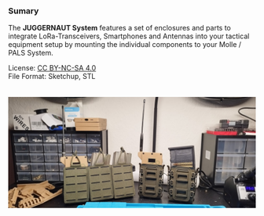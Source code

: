 ### Sumary
The **JUGGERNAUT System** features a set of enclosures and parts to integrate LoRa-Transceivers, Smartphones and Antennas into your tactical equipment setup by mounting the individual components to your Molle / PALS System.

License: [CC BY-NC-SA 4.0](https://creativecommons.org/licenses/by-nc-sa/4.0/)</br>
File Format: Sketchup, STL
</br>
</br>
</br>
![](https://github.com/audiocustoms/LoRa-Transceiver-Case/blob/main/RAK%20Wireless/RAK19007/MagPouch%20Case/Pics/Demo/IMG_20241202_203640.jpg?raw=true)
